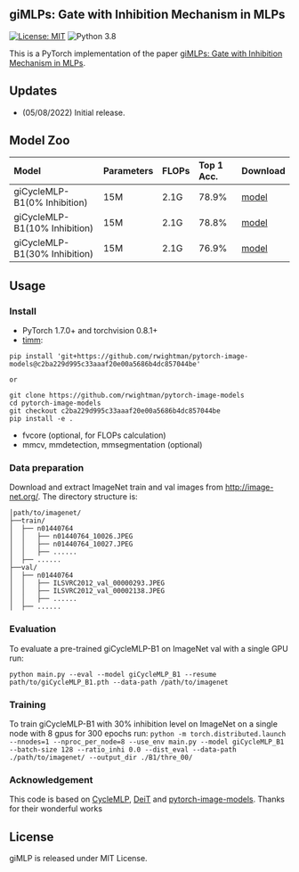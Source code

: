 
## giMLPs: Gate with Inhibition Mechanism in MLPs

[![License: MIT](https://img.shields.io/badge/License-MIT-yellow.svg)](https://opensource.org/licenses/MIT)
![Python 3.8](https://img.shields.io/badge/python-3.8-green.svg)

This is a PyTorch implementation of the paper [giMLPs: Gate with Inhibition Mechanism in MLPs](https://arxiv.org/abs/2107.10224).

## Updates
- (05/08/2022) Initial release.



## Model Zoo

| Model                | Parameters | FLOPs    | Top 1 Acc. | Download |
| :------------------- | :--------- | :------- | :--------- | :------- |
| giCycleMLP-B1(0% Inhibition)          | 15M        |  2.1G    |  78.9%     |[model](https://github.com/ShoufaChen/CycleMLP/releases/download/v0.1/CycleMLP_B1.pth)|
| giCycleMLP-B1(10% Inhibition)          | 15M        |  2.1G    |  78.8%     |[model](https://github.com/ShoufaChen/CycleMLP/releases/download/v0.1/CycleMLP_B1.pth)|
| giCycleMLP-B1(30% Inhibition)          | 15M        |  2.1G    |  76.9%     |[model](https://github.com/ShoufaChen/CycleMLP/releases/download/v0.1/CycleMLP_B1.pth)|

## Usage


### Install

- PyTorch 1.7.0+ and torchvision 0.8.1+
- [timm](https://github.com/rwightman/pytorch-image-models/tree/c2ba229d995c33aaaf20e00a5686b4dc857044be):
```
pip install 'git+https://github.com/rwightman/pytorch-image-models@c2ba229d995c33aaaf20e00a5686b4dc857044be'

or

git clone https://github.com/rwightman/pytorch-image-models
cd pytorch-image-models
git checkout c2ba229d995c33aaaf20e00a5686b4dc857044be
pip install -e .
```
- fvcore (optional, for FLOPs calculation)
- mmcv, mmdetection, mmsegmentation (optional)

### Data preparation

Download and extract ImageNet train and val images from http://image-net.org/.
The directory structure is:

```
│path/to/imagenet/
├──train/
│  ├── n01440764
│  │   ├── n01440764_10026.JPEG
│  │   ├── n01440764_10027.JPEG
│  │   ├── ......
│  ├── ......
├──val/
│  ├── n01440764
│  │   ├── ILSVRC2012_val_00000293.JPEG
│  │   ├── ILSVRC2012_val_00002138.JPEG
│  │   ├── ......
│  ├── ......
```

### Evaluation
To evaluate a pre-trained giCycleMLP-B1 on ImageNet val with a single GPU run:
```
python main.py --eval --model giCycleMLP_B1 --resume path/to/giCycleMLP_B1.pth --data-path /path/to/imagenet
```


### Training

To train giCycleMLP-B1 with 30% inhibition level on ImageNet on a single node with 8 gpus for 300 epochs run:
```python -m torch.distributed.launch --nnodes=1 --nproc_per_node=8 --use_env main.py --model giCycleMLP_B1 --batch-size 128 --ratio_inhi 0.0 --dist_eval --data-path ./path/to/imagenet/ --output_dir ./B1/thre_00/```


### Acknowledgement
This code is based on [CycleMLP](https://github.com/ShoufaChen/CycleMLP), [DeiT](https://github.com/facebookresearch/deit) and [pytorch-image-models](https://github.com/rwightman/pytorch-image-models). Thanks for their wonderful works

## License

giMLP is released under MIT License.
